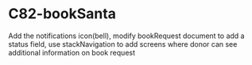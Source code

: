 # C82-bookSanta
Add the notifications icon(bell), modify bookRequest document to add a status field, use stackNavigation to add screens where donor can see additional information on book request 
